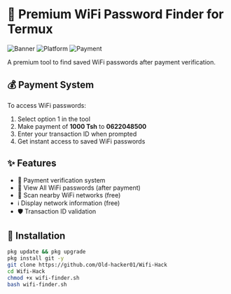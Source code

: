 # 🔐 Premium WiFi Password Finder for Termux

![Banner](https://img.shields.io/badge/Fazo28-Premium_WiFi_Finder-red) 
![Platform](https://img.shields.io/badge/Platform-Termux-blue) 
![Payment](https://img.shields.io/badge/Payment-1000_Tsh-green)

A premium tool to find saved WiFi passwords after payment verification.

## 💰 Payment System

To access WiFi passwords:
1. Select option 1 in the tool
2. Make payment of **1000 Tsh** to **0622048500**
3. Enter your transaction ID when prompted
4. Get instant access to saved WiFi passwords

## ✨ Features

- 🔐 Payment verification system
- 🔑 View All WiFi passwords (after payment)
- 📶 Scan nearby WiFi networks (free)
- ℹ️ Display network information (free)
- 🛡️ Transaction ID validation

## 🚀 Installation

```bash
pkg update && pkg upgrade
pkg install git -y
git clone https://github.com/Old-hacker01/Wifi-Hack
cd Wifi-Hack
chmod +x wifi-finder.sh
bash wifi-finder.sh

